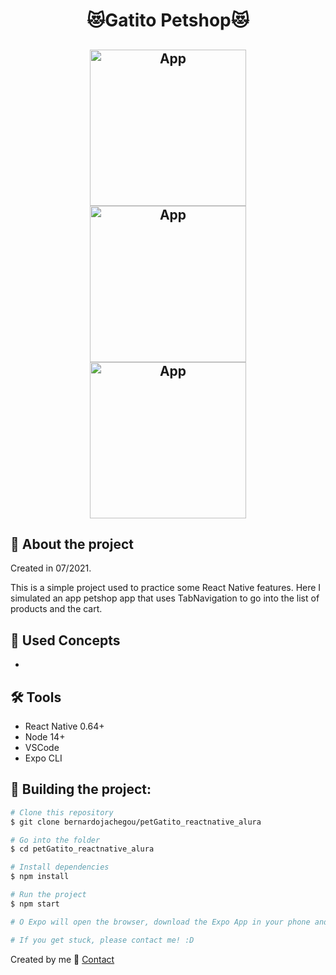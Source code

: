 <h1 align="center">
😻Gatito Petshop😻
</h1>

<h2 align="center">
  <img alt="App" width="250px" src="https://user-images.githubusercontent.com/47263354/125176084-ba343c80-e19e-11eb-923e-1e623d34bf92.png"/>
    <img alt="App" width="250px" src="https://user-images.githubusercontent.com/47263354/125176082-b86a7900-e19e-11eb-9c9d-f14bfe922c21.png"/>
  <img alt="App" width="250px" src="https://user-images.githubusercontent.com/47263354/125176085-bb656980-e19e-11eb-9e63-2bafda03a4fc.png"/>
</h2>

## 📱 About the project
<p>
Created in 07/2021.
</p>

<p> 
This is a simple project used to practice some React Native features. Here I simulated an app petshop app that uses TabNavigation to go into the list of products and the 
cart.
 </p>



## 🎯 Used Concepts
<ul>
<li></li>
</ul>


## 🛠 Tools
<ul>
  <li>React Native 0.64+</li>
  <li>Node 14+</li>
  <li>VSCode</li>
  <li>Expo CLI</li> 
</ul>

## 🔌 Building the project:

```bash
# Clone this repository
$ git clone bernardojachegou/petGatito_reactnative_alura

# Go into the folder
$ cd petGatito_reactnative_alura

# Install dependencies
$ npm install

# Run the project
$ npm start

# O Expo will open the browser, download the Expo App in your phone and scan the QRCode

# If you get stuck, please contact me! :D
```

Created by me :wave: [Contact](https://www.linkedin.com/in/bernardojachegou/)
